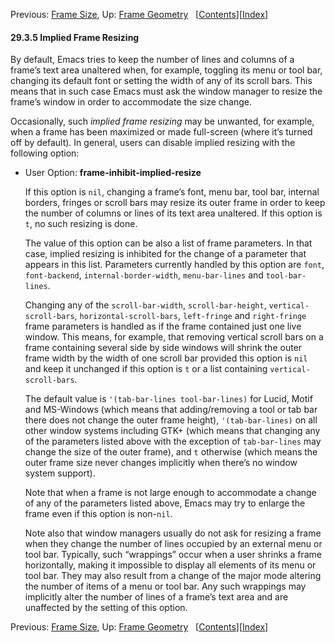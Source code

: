 

Previous: [Frame Size](Frame-Size.html), Up: [Frame Geometry](Frame-Geometry.html)   \[[Contents](index.html#SEC_Contents "Table of contents")]\[[Index](Index.html "Index")]

#### 29.3.5 Implied Frame Resizing

By default, Emacs tries to keep the number of lines and columns of a frame’s text area unaltered when, for example, toggling its menu or tool bar, changing its default font or setting the width of any of its scroll bars. This means that in such case Emacs must ask the window manager to resize the frame’s window in order to accommodate the size change.

Occasionally, such *implied frame resizing* may be unwanted, for example, when a frame has been maximized or made full-screen (where it’s turned off by default). In general, users can disable implied resizing with the following option:

*   User Option: **frame-inhibit-implied-resize**

    If this option is `nil`, changing a frame’s font, menu bar, tool bar, internal borders, fringes or scroll bars may resize its outer frame in order to keep the number of columns or lines of its text area unaltered. If this option is `t`, no such resizing is done.

    The value of this option can be also a list of frame parameters. In that case, implied resizing is inhibited for the change of a parameter that appears in this list. Parameters currently handled by this option are `font`, `font-backend`, `internal-border-width`, `menu-bar-lines` and `tool-bar-lines`.

    Changing any of the `scroll-bar-width`, `scroll-bar-height`, `vertical-scroll-bars`, `horizontal-scroll-bars`, `left-fringe` and `right-fringe` frame parameters is handled as if the frame contained just one live window. This means, for example, that removing vertical scroll bars on a frame containing several side by side windows will shrink the outer frame width by the width of one scroll bar provided this option is `nil` and keep it unchanged if this option is `t` or a list containing `vertical-scroll-bars`.

    The default value is `'(tab-bar-lines tool-bar-lines)` for Lucid, Motif and MS-Windows (which means that adding/removing a tool or tab bar there does not change the outer frame height), `'(tab-bar-lines)` on all other window systems including GTK+ (which means that changing any of the parameters listed above with the exception of `tab-bar-lines` may change the size of the outer frame), and `t` otherwise (which means the outer frame size never changes implicitly when there’s no window system support).

    Note that when a frame is not large enough to accommodate a change of any of the parameters listed above, Emacs may try to enlarge the frame even if this option is non-`nil`.

    Note also that window managers usually do not ask for resizing a frame when they change the number of lines occupied by an external menu or tool bar. Typically, such “wrappings” occur when a user shrinks a frame horizontally, making it impossible to display all elements of its menu or tool bar. They may also result from a change of the major mode altering the number of items of a menu or tool bar. Any such wrappings may implicitly alter the number of lines of a frame’s text area and are unaffected by the setting of this option.

Previous: [Frame Size](Frame-Size.html), Up: [Frame Geometry](Frame-Geometry.html)   \[[Contents](index.html#SEC_Contents "Table of contents")]\[[Index](Index.html "Index")]
